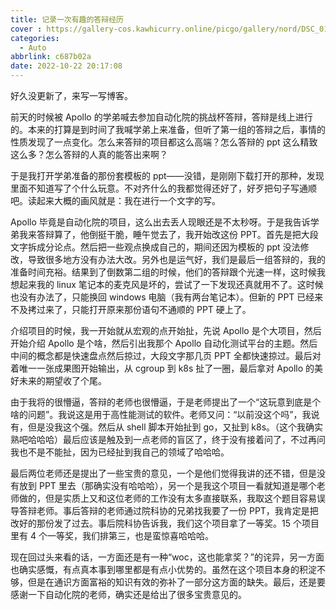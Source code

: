 ```yaml
---
title: 记录一次有趣的答辩经历
cover : https://gallery-cos.kawhicurry.online/picgo/gallery/nord/DSC_0164.JPG
categories:
  - Auto
abbrlink: c687b02a
date: 2022-10-22 20:17:08
---
```


好久没更新了，来写一写博客。

前天的时候被 Apollo 的学弟喊去参加自动化院的挑战杯答辩，答辩是线上进行的。本来的打算是到时间了我喊学弟上来准备，但听了第一组的答辩之后，事情的性质发现了一点变化。怎么来答辩的项目都这么高端？怎么答辩的 ppt 这么精致这么多？怎么答辩的人真的能答出来啊？

于是我打开学弟准备的那份套模板的 ppt——没错，是刚刚下载打开的那种，发现里面不知道写了个什么玩意。不对齐什么的我都觉得还好了，好歹把句子写通顺吧。读起来大概的画风就是：我在进行一个文字的写。

Apollo 毕竟是自动化院的项目，这么出去丢人现眼还是不太秒呀。于是我告诉学弟我来答辩算了，他倒挺干脆，睡午觉去了，我开始改这份 PPT。首先是把大段文字拆成分论点。然后把一些观点换成自己的，期间还因为模板的 ppt 没法修改，导致很多地方没有办法大改。另外也是运气好，我们是最后一组答辩的，我的准备时间充裕。结果到了倒数第二组的时候，他们的答辩跟个光速一样，这时候我想起来我的 linux 笔记本的麦克风是坏的，尝试了一下发现还真就用不了。这时候也没有办法了，只能换回 windows 电脑（我有两台笔记本）。但新的 PPT 已经来不及拷过来了，只能打开原来那份语句不通顺的 PPT 硬上了。

介绍项目的时候，我一开始就从宏观的点开始扯，先说 Apollo 是个大项目，然后开始介绍 Apollo 是个啥，然后引出我那个 Apollo 自动化测试平台的主题。然后中间的概念都是快速盘点然后掠过，大段文字那几页 PPT 全都快速掠过。最后对着唯一一张成果图开始输出，从 cgroup 到 k8s 扯了一圈，最后拿对 Apollo 的美好未来的期望收了个尾。

由于我将的很懵逼，答辩的老师也很懵逼，于是老师提出了一个“这玩意到底是个啥的问题”。我说这是用于高性能测试的软件。老师又问：“以前没这个吗”，我说有，但是没我这个强。然后从 shell 脚本开始扯到 go，又扯到 k8s。（这个我确实熟吧哈哈哈）最后应该是触及到一点老师的盲区了，终于没有接着问了，不过再问我也不是不能扯，因为已经扯到我自己的领域了哈哈哈。

最后两位老师还是提出了一些宝贵的意见，一个是他们觉得我讲的还不错，但是没有放到 PPT 里去（那确实没有哈哈哈），另一个是我这个项目一看就知道是哪个老师做的，但是实质上又和这位老师的工作没有太多直接联系，我取这个题目容易误导答辩老师。事后答辩的老师通过院科协的兄弟找我要了一份 PPT，我肯定是把改好的那份发了过去。事后院科协告诉我，我们这个项目拿了一等奖。15 个项目里有 4 个一等奖，我们排第三，也是蛮惊喜哈哈哈。

现在回过头来看的话，一方面还是有一种“woc，这也能拿奖？”的诧异，另一方面也确实感慨，有点真本事到哪里都是有点小优势的。虽然在这个项目本身的积淀不够，但是在通识方面富裕的知识有效的弥补了一部分这方面的缺失。最后，还是要感谢一下自动化院的老师，确实还是给出了很多宝贵意见的。
